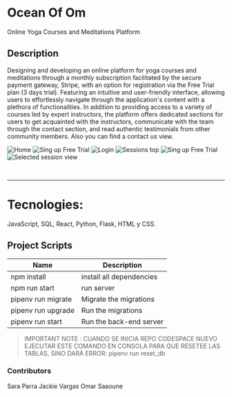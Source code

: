 # Ocean Of Om 
Online Yoga Courses and Meditations Platform

## Description 
<p>Designing and developing an online platform for yoga courses and meditations through a monthly subscription facilitated by the secure payment gateway, Stripe, with an option for registration via the Free Trial plan (3 days trial). 
Featuring an intuitive and user-friendly interface, allowing users to effortlessly navigate through the application's content with a plethora of functionalities.
In addition to providing access to a variety of courses led by expert instructors, the platform offers dedicated sections for users to get acquainted with the instructors, communicate with the team through the contact section, and read authentic testimonials from other community members. Also you can find a contact us view.</p>

![Home](https://github.com/sarap13/Ocean-Om/assets/131387591/3ce345c0-0cb7-48d5-b9bc-a6824dbd71bb)
![Sing up Free Trial](https://github.com/sarap13/Ocean-Om/assets/131387591/a45d6676-12b8-4366-8b87-33cbfd74b383)
![Login](https://github.com/sarap13/Ocean-Om/assets/131387591/935a9a86-eb59-4322-a2e9-7c31672a6464)
![Sessions top](https://github.com/sarap13/Ocean-Om/assets/131387591/4a480cea-e2ff-4b4d-99bd-20c9d2834a28)
![Sing up Free Trial](https://github.com/sarap13/Ocean-Om/assets/131387591/17390371-090b-4ecb-9e5a-5583fe9288c3)
![Selected session view](https://github.com/sarap13/Ocean-Om/assets/131387591/d33e7055-ced6-476b-8a39-8e5508ee4497)


<br>
<hr>

# Tecnologies:
JavaScript, SQL, React, Python, Flask, HTML y CSS.


## Project Scripts
| Name               | Description              |
| -----------        | ------------------------ |
|npm install         | install all dependencies |
| npm run start      |      run server          |
| pipenv run migrate |    Migrate the migrations|
| pipenv run upgrade |    Run the migrations    |
| pipenv run start   |  Run the back-end server |


> IMPORTANT NOTE : CUANDO SE INICIA REPO CODESPACE NUEVO EJECUTAR ESTE COMANDO EN CONSOLA PARA QUE RESETEE LAS TABLAS, SINO DARÁ ERROR:
   pipenv run reset_db


### Contributors
Sara Parra
Jackie Vargas
Omar Saaoune
